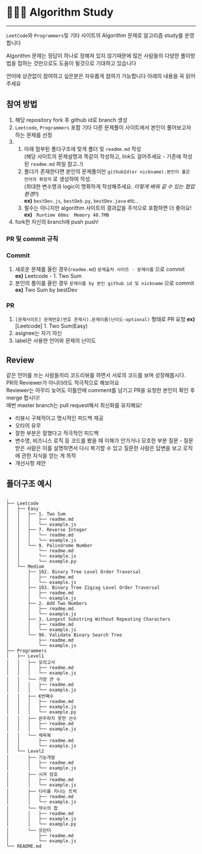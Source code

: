 # 👨🏻‍💻 Algorithm Study

---

`LeetCode`와 `Programmers`및 기타 사이트의 Algorithm 문제로 알고리즘 study를 운영합니다

Algorithm 문제는 정답이 하나로 정해져 있지 않기때문에 많은 사람들의 다양한 풀이방법을 접하는 것만으로도 도움이 될것으로 기대하고 있습니다

언어에 상관없이 참여하고 싶은분은 자유롭게 참여가 가능합니다
아래의 내용을 꼭 읽어주세요

## 참여 방법

1. 해당 repository fork 후 github id로 branch 생성
2. `Leetcode`, `Programmers` 포함 기타 다른 문제풀이 사이트에서 본인이 풀어보고자 하는 문제를 선정
3. 1. 아래 첨부된 폴더구조에 맞게 폴더 및 `readme.md` 작성 <br>(해당 사이트의 문제설명과 똑같이 작성하고, link도 걸어주세요 - 기존에 작성된 `readme.md` 파일 참고..!)
   2. 폴더가 존재한다면 본인의 문제풀이만 `githubId(or nickname).본인이 풀은 언어의 확장자` 로 생성하여 작성.<br>(최대한 변수명과 logic이 명확하게 작성해주세요. _이렇게 배워 갈 수 있는 협업 환경!!_) <br>
      **ex)** `bestDev.js`, `bestDeb.py`, `bestDev.java` etc..
   3. 필수는 아니지만 algorithm 사이트의 결과값을 주석으로 포함하면 더 좋아요! <br>
      **ex)** ``` Runtime 60ms	Memory 40.7MB```
4. fork한 자신의 branch에 push push!

### PR 및 commit 규칙

### Commit

1. 새로운 문제를 올린 경우(`readme.md`) `문제출처 사이트 - 문제이름` 으로 commit <br> **ex)** Leetcode - 1. Two Sum
2. 본인의 풀이를 올린 경우 `문제이름 by 본인 github id 및 nickname` 으로 commit <br> **ex)** Two Sum by bestDev

### PR

1. `[문제사이트] 문제번호(번호 존재시).문제이름(난이도-optional)` 형태로 PR 요청
   **ex)** [Leetcode] 1. Two Sum(Easy)
2. asignee는 자기 자신
3. label은 사용한 언어와 문제의 난이도

## Review

같은 언어를 쓰는 사람들끼리 코드리뷰를 하면서 서로의 코드를 보며 성장해봅시다.<br>
PR의 Reviewer가 아니더라도 적극적으로 해보아요<br>
Reviewer는 아무리 늦어도 이틀안에 comment를 남기고 PR을 요청한 본인이 확인 후 merge 합시다!<br>
매번 master branch는 pull request해서 최신화를 유지해요!

- 리뷰시 구체적이고 명시적인 피드백 제공
- 오타의 유무
- 잘한 부분은 잘했다고 적극적인 피드백
- 변수명, 비즈니스 로직 등 코드를 봤을 때 이해가 안가거나 모호한 부분 질문 - 질문받은 사람은 이를 설명하면서 다시 복기할 수 있고 질문한 사람은 답변을 보고 로직에 관한 지식을 얻는 게 목적
- 개선사항 제안

## 폴더구조 예시

```
.
├── Leetcode
│   ├── Easy
│   │   ├── 1. Two Sum
│   │   │   ├── readme.md
│   │   │   └── example.js
│   │   ├── 7. Reverse Integer
│   │   │   └── readme.md
│   │   │   └── example.js
│   │   └── 9. Palindrome Number
│   │       └── readme.md
│   │       └── example.js
│   │       └── example.py
│   └── Medium
│       ├── 102. Binary Tree Level Order Traversal
│       │   ├── readme.md
│       │   └── example.js
│       ├── 103. Binary Tree Zigzag Level Order Traversal
│       │   ├── readme.md
│       │   └── example.js
│       ├── 2. Add Two Numbers
│       │   ├── readme.md
│       │   └── example.js
│       ├── 3. Longest Substring Without Repeating Characters
│       │   ├── readme.md
│       │   └── example.js
│       └── 98. Validate Binary Search Tree
│           ├── readme.md
│           └── example.js
├── Programmers
│   ├── Level1
│   │   ├── 모의고사
│   │   │   ├── readme.md
│   │   │   └── example.js
│   │   └── 가장 큰 수
│   │   │   ├── readme.md
│   │   │   └── example.js
│   │   ├── K번째수
│   │   │   ├── readme.md
│   │   │   ├── example.js
│   │   │   └── example.py
│   │   ├── 완주하지 못한 선수
│   │   │   ├── readme.md
│   │   │   └── example.js
│   │   └── 체육복
│   │       ├── readme.md
│   │       └── example.js
│   └── Level2
│       ├── 기능개발
│       │   ├── readme.md
│       │   └── example.js
│       ├── 시저 암호
│       │   ├── readme.md
│       │   └── example.js
│       ├── 다리를 지나는 트럭
│       │   ├── readme.md
│       │   └── example.js
│       └── 약수의 합
│       │   ├── readme.md
│       │   ├── example.js
│       │   └── example.py
│       └── 프린터
│           ├── readme.md
│           └── example.js
└── README.md

```
